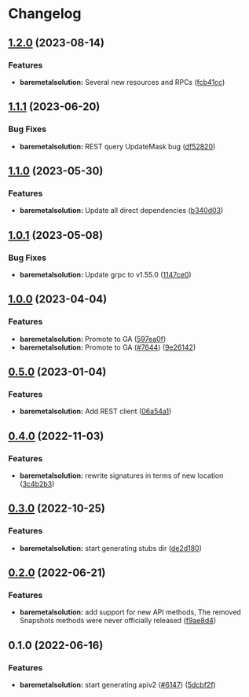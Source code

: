 # Changelog


## [1.2.0](https://github.com/googleapis/google-cloud-go/compare/baremetalsolution/v1.1.1...baremetalsolution/v1.2.0) (2023-08-14)


### Features

* **baremetalsolution:** Several new resources and RPCs ([fcb41cc](https://github.com/googleapis/google-cloud-go/commit/fcb41cc1d2435452ee78314c1b0362e3f21ae637))

## [1.1.1](https://github.com/googleapis/google-cloud-go/compare/baremetalsolution/v1.1.0...baremetalsolution/v1.1.1) (2023-06-20)


### Bug Fixes

* **baremetalsolution:** REST query UpdateMask bug ([df52820](https://github.com/googleapis/google-cloud-go/commit/df52820b0e7721954809a8aa8700b93c5662dc9b))

## [1.1.0](https://github.com/googleapis/google-cloud-go/compare/baremetalsolution/v1.0.1...baremetalsolution/v1.1.0) (2023-05-30)


### Features

* **baremetalsolution:** Update all direct dependencies ([b340d03](https://github.com/googleapis/google-cloud-go/commit/b340d030f2b52a4ce48846ce63984b28583abde6))

## [1.0.1](https://github.com/googleapis/google-cloud-go/compare/baremetalsolution/v1.0.0...baremetalsolution/v1.0.1) (2023-05-08)


### Bug Fixes

* **baremetalsolution:** Update grpc to v1.55.0 ([1147ce0](https://github.com/googleapis/google-cloud-go/commit/1147ce02a990276ca4f8ab7a1ab65c14da4450ef))

## [1.0.0](https://github.com/googleapis/google-cloud-go/compare/baremetalsolution/v0.5.0...baremetalsolution/v1.0.0) (2023-04-04)


### Features

* **baremetalsolution:** Promote to GA ([597ea0f](https://github.com/googleapis/google-cloud-go/commit/597ea0fe09bcea04e884dffe78add850edb2120d))
* **baremetalsolution:** Promote to GA ([#7644](https://github.com/googleapis/google-cloud-go/issues/7644)) ([9e26142](https://github.com/googleapis/google-cloud-go/commit/9e261425af910ec56acee6ed842848995b9d0d65))

## [0.5.0](https://github.com/googleapis/google-cloud-go/compare/baremetalsolution/v0.4.0...baremetalsolution/v0.5.0) (2023-01-04)


### Features

* **baremetalsolution:** Add REST client ([06a54a1](https://github.com/googleapis/google-cloud-go/commit/06a54a16a5866cce966547c51e203b9e09a25bc0))

## [0.4.0](https://github.com/googleapis/google-cloud-go/compare/baremetalsolution/v0.3.0...baremetalsolution/v0.4.0) (2022-11-03)


### Features

* **baremetalsolution:** rewrite signatures in terms of new location ([3c4b2b3](https://github.com/googleapis/google-cloud-go/commit/3c4b2b34565795537aac1661e6af2442437e34ad))

## [0.3.0](https://github.com/googleapis/google-cloud-go/compare/baremetalsolution/v0.2.0...baremetalsolution/v0.3.0) (2022-10-25)


### Features

* **baremetalsolution:** start generating stubs dir ([de2d180](https://github.com/googleapis/google-cloud-go/commit/de2d18066dc613b72f6f8db93ca60146dabcfdcc))

## [0.2.0](https://github.com/googleapis/google-cloud-go/compare/baremetalsolution/v0.1.0...baremetalsolution/v0.2.0) (2022-06-21)


### Features

* **baremetalsolution:** add support for new API methods, The removed Snapshots methods were never officially released ([f9ae8d4](https://github.com/googleapis/google-cloud-go/commit/f9ae8d41d160908aabc544e780a7f90c4fceb667))

## 0.1.0 (2022-06-16)


### Features

* **baremetalsolution:** start generating apiv2 ([#6147](https://github.com/googleapis/google-cloud-go/issues/6147)) ([5dcbf2f](https://github.com/googleapis/google-cloud-go/commit/5dcbf2f859e2b99e5497d6ac45825a80799f32ab))
